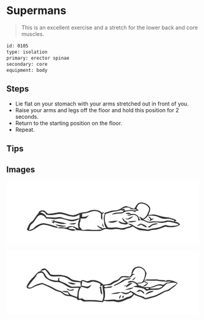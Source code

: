# Supermans

> This is an excellent exercise and a stretch for the lower back and core muscles.

``` 
id: 0105 
type: isolation 
primary: erector spinae 
secondary: core 
equipment: body 
``` 


## Steps


 - Lie flat on your stomach with your arms stretched out in front of you.
 - Raise your arms and legs off the floor and hold this position for 2 seconds.
 - Return to the starting position on the floor.
 - Repeat.

## Tips



## Images

![](./../svg/0105-relaxation.svg "")

![](./../svg/0105-tension.svg "")

